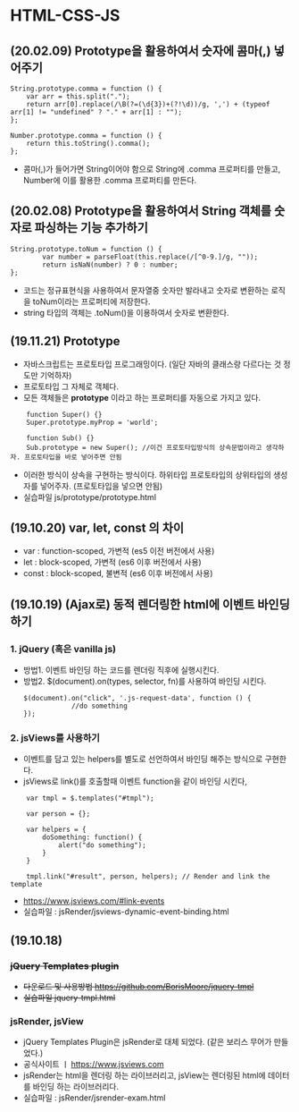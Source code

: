 # HTML-CSS-JS

## (20.02.09) Prototype을 활용하여서 숫자에 콤마(,) 넣어주기

```
String.prototype.comma = function () {
    var arr = this.split(".");
    return arr[0].replace(/\B(?=(\d{3})+(?!\d))/g, ',') + (typeof arr[1] != "undefined" ? "." + arr[1] : "");
};

Number.prototype.comma = function () {
    return this.toString().comma();
};
```

- 콤마(,)가 들어가면 String이어야 함으로 String에 .comma 프로퍼티를 만들고, Number에 이를 활용한 .comma 프로퍼티를 만든다.

## (20.02.08) Prototype을 활용하여서 String 객체를 숫자로 파싱하는 기능 추가하기

```
String.prototype.toNum = function () {
        var number = parseFloat(this.replace(/[^0-9.]/g, ""));
        return isNaN(number) ? 0 : number;
};
```

- 코드는 정규표현식을 사용하여서 문자열중 숫자만 발라내고 숫자로 변환하는 로직을 toNum이라는 프로퍼티에 저장한다.
- string 타입의 객체는 .toNum()을 이용하여서 숫자로 변환한다.

## (19.11.21) Prototype

- 자바스크립트는 프로토타입 프로그래밍이다. (일단 자바의 클래스랑 다르다는 것 정도만 기억하자)
- 프로토타입 그 자체로 객체다.
- 모든 객체들은 **prototype** 이라고 하는 프로퍼티를 자동으로 가지고 있다.

```
    function Super() {}
    Super.prototype.myProp = 'world';

    function Sub() {}
    Sub.prototype = new Super(); //이건 프로토타입방식의 상속문법이라고 생각하자. 프로토타입을 바로 넣어주면 안됨
```

- 이러한 방식이 상속을 구현하는 방식이다. 하위타입 프로토타입의 상위타입의 생성자를 넣어주자. (프로토타입을 넣으면 안됨)
- 실습파일 js/prototype/prototype.html

## (19.10.20) var, let, const 의 차이

- var : function-scoped, 가변적 (es5 이전 버전에서 사용)
- let : block-scoped, 가변적 (es6 이후 버전에서 사용)
- const : block-scoped, 불변적 (es6 이후 버전에서 사용)

## (19.10.19) (Ajax로) 동적 렌더링한 html에 이벤트 바인딩하기

### 1. jQuery (혹은 vanilla js)

- 방법1. 이벤트 바인딩 하는 코드를 렌더링 직후에 실행시킨다.
- 방법2. $(document).on(types, selector, fn)를 사용하여 바인딩 시킨다.
  ```
  $(document).on("click", '.js-request-data', function () {
              //do something
  });
  ```

### 2. jsViews를 사용하기

- 이벤트를 담고 있는 helpers를 별도로 선언하여서 바인딩 해주는 방식으로 구현한다.
- jsViews로 link()를 호출할때 이벤트 function을 같이 바인딩 시킨다,

```
    var tmpl = $.templates("#tmpl");

    var person = {};

    var helpers = {
        doSomething: function() {
            alert("do something");
        }
    }

    tmpl.link("#result", person, helpers); // Render and link the template
```

- https://www.jsviews.com/#link-events
- 실습파일 : jsRender/jsviews-dynamic-event-binding.html

## (19.10.18)

### ~~jQuery Templates plugin~~

- ~~다운로드 및 사용방법 https://github.com/BorisMoore/jquery-tmpl~~
- ~~실습파일 jquery-tmpl.html~~

### jsRender, jsView

- jQuery Templates Plugin은 jsRender로 대체 되었다. (같은 보리스 무어가 만들었다.)
- 공식사이트 ㅣ https://www.jsviews.com
- jsRender는 html을 렌더링 하는 라이브러리고, jsView는 렌더링된 html에 데이터를 바인딩 하는 라이브러리다.
- 실습파일 : jsRender/jsrender-exam.html
